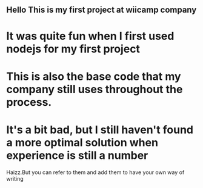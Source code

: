 Hello
This is my first project at wiicamp company
----------------------
It was quite fun when I first used nodejs for my first project
===============
This is also the base code that my company still uses throughout the process.
===============
It's a bit bad, but I still haven't found a more optimal solution when experience is still a number
===============
Haizz.But you can refer to them and add them to have your own way of writing
